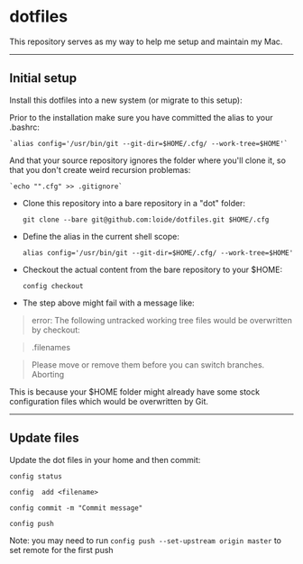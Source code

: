 # dotfiles
This repository serves as my way to help me setup and maintain my Mac.

----
## Initial setup
Install this dotfiles into a new system (or migrate to this setup):

Prior to the installation make sure you have committed the alias to your
.bashrc:

	`alias config='/usr/bin/git --git-dir=$HOME/.cfg/ --work-tree=$HOME'`

And that your source repository ignores the folder where you'll clone it, so
that you don't create weird recursion problemas:

	`echo "".cfg" >> .gitignore`

- Clone this repository into a bare repository in a "dot" folder:

    `git clone --bare git@github.com:loide/dotfiles.git $HOME/.cfg`

- Define the alias in the current shell scope:

    `alias config='/usr/bin/git --git-dir=$HOME/.cfg/ --work-tree=$HOME'`

- Checkout the actual content from the bare repository to your $HOME:

    `config checkout`

- The step above might fail with a message like:
>error: The following untracked working tree files would be overwritten by
>checkout:

>  .filenames

> Please move or remove them before you can switch branches.
Aborting

This is because your $HOME folder might already have some stock configuration
files which would be overwritten by Git.

----
## Update files

Update the dot files in your home and then commit:

`config status`

`config  add <filename>`

`config commit -m "Commit message"`

`config push`

Note: you may need to run `config push --set-upstream origin master` to set
remote for the first push
